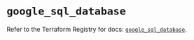 # `google_sql_database`

Refer to the Terraform Registry for docs: [`google_sql_database`](https://registry.terraform.io/providers/hashicorp/google-beta/6.5.0/docs/resources/google_sql_database).
